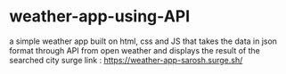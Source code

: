 # weather-app-using-API
a simple weather app built on html, css and JS that takes the data in json format through API from open weather and displays the result of the searched city
surge link : https://weather-app-sarosh.surge.sh/
